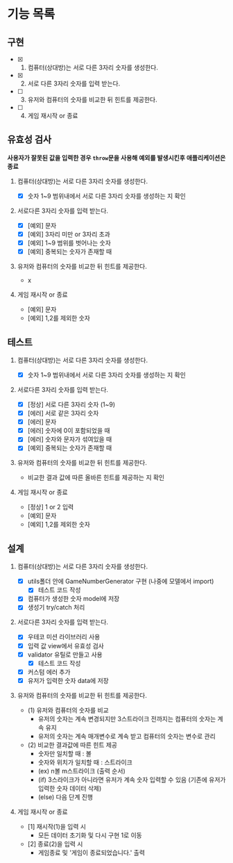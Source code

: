 # 기능 목록

## 구현

- [x] 1. 컴퓨터(상대방)는 서로 다른 3자리 숫자를 생성한다.
- [x] 2. 서로 다른 3자리 숫자를 입력 받는다.
- [ ] 3. 유저와 컴퓨터의 숫자를 비교한 뒤 힌트를 제공한다.
- [ ] 4. 게임 재시작 or 종료

## 유효성 검사

**사용자가 잘못된 값을 입력한 경우 `throw`문을 사용해 예외를 발생시킨후 애플리케이션은 종료**

1. 컴퓨터(상대방)는 서로 다른 3자리 숫자를 생성한다.

   - [x] 숫자 1~9 범위내에서 서로 다른 3자리 숫자를 생성하는 지 확인

2. 서로다른 3자리 숫자를 입력 받는다.

   - [x] [예외] 문자
   - [x] [예외] 3자리 미만 or 3자리 초과
   - [x] [예외] 1~9 범위를 벗어나는 숫자
   - [x] [예외] 중복되는 숫자가 존재할 때

3. 유저와 컴퓨터의 숫자를 비교한 뒤 힌트를 제공한다.

   - x

4. 게임 재시작 or 종료

   - [예외] 문자
   - [예외] 1,2를 제외한 숫자

## 테스트

1. 컴퓨터(상대방)는 서로 다른 3자리 숫자를 생성한다.

   - [x] 숫자 1~9 범위내에서 서로 다른 3자리 숫자를 생성하는 지 확인

2. 서로다른 3자리 숫자를 입력 받는다.

   - [x] [정상] 서로 다른 3자리 숫자 (1~9)
   - [x] [에러] 서로 같은 3자리 숫자
   - [x] [에러] 문자
   - [x] [에러] 숫자에 0이 포함되었을 때
   - [x] [에러] 숫자와 문자가 섞여있을 때
   - [x] [예외] 중복되는 숫자가 존재할 때

3. 유저와 컴퓨터의 숫자를 비교한 뒤 힌트를 제공한다.

   - 비교한 결과 값에 따른 올바른 힌트를 제공하는 지 확인

4. 게임 재시작 or 종료
   - [정상] 1 or 2 입력
   - [예외] 문자
   - [예외] 1,2를 제외한 숫자

## 설계

1. 컴퓨터(상대방)는 서로 다른 3자리 숫자를 생성한다.

   - [x] utils폴더 안에 GameNumberGenerator 구현 (나중에 모델에서 import)
     - [x] 테스트 코드 작성
   - [x] 컴퓨터가 생성한 숫자 model에 저장
   - [x] 생성기 try/catch 처리

2. 서로다른 3자리 숫자를 입력 받는다.

   - [x] 우테코 미션 라이브러리 사용
   - [x] 입력 값 view에서 유효성 검사
   - [x] validator 유틸로 만들고 사용
     - [x] 테스트 코드 작성
   - [x] 커스텀 에러 추가
   - [x] 유저가 입력한 숫자 data에 저장

3. 유저와 컴퓨터의 숫자를 비교한 뒤 힌트를 제공한다.

   - (1) 유저와 컴퓨터의 숫자를 비교
     - 유저의 숫자는 계속 변경되지만 3스트라이크 전까지는 컴퓨터의 숫자는 계속 유지
     - 유저의 숫자는 계속 매개변수로 계속 받고 컴퓨터의 숫자는 변수로 관리
   - (2) 비교한 결과값에 따른 힌트 제공
     - 숫자만 일치할 때 : 볼
     - 숫자와 위치가 일치할 때 : 스트라이크
     - (ex) n볼 m스트라이크 (출력 순서)
     - (if) 3스라이크가 아니라면 유저가 계속 숫자 입력할 수 있음 (기존에 유저가 입력한 숫자 데이터 삭제)
     - (else) 다음 단계 진행

4. 게임 재시작 or 종료

   - [1] 재시작(1)을 입력 시
     - 모든 데이터 초기화 및 다시 구현 1로 이동
   - [2] 종료(2)을 입력 시
     - 게임종료 및 '게임이 종료되었습니다.' 출력
